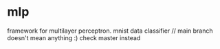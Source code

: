 # mlp
framework for multilayer perceptron. mnist data classifier //
main branch doesn't mean anything :) check master instead

